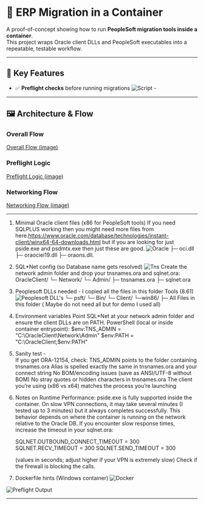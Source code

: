 
# 🚀 ERP Migration in a Container

A proof-of-concept showing how to run **PeopleSoft migration tools inside a container**.  
This project wraps Oracle client DLLs and PeopleSoft executables into a repeatable, testable workflow.
 
---

## 🔑 Key Features
- ✅ **Preflight checks** before running migrations ![Script](src/Scripts/Preflight-PeopleSoft.ps1) -  
  
---
## 🖼 Architecture & Flow 
### Overall Flow 
[Overall Flow (image)](./screenshots/OverallFlow.png) 
### Preflight Logic
[Preflight Logic (image)](./screenshots/PreflightLogic.png) 
### Networking Flow
[Networking Flow (image)](./screenshots/NetworkingFlow.png)

---
1) Minimal Oracle client files (x86 for PeopleSoft tools)
If you need SQLPLUS working then you might need more files from here.https://www.oracle.com/database/technologies/instant-client/winx64-64-downloads.html
but if you are looking for just pside.exe and psdmtx.exe then just these are good.
![Oracle](src/Clients/OracleClient)
├─ oci.dll
├─ oraociei19.dll
├─ oraons.dll.
 
2) SQL*Net config (so Database name gets resolved)
![Tns](src/Clients/OracleClient/Network/Admin/)
Create the network admin folder and drop your tnsnames.ora and sqlnet.ora:
OracleClient/
└─ Network/
   └─ Admin/
      ├─ tnsnames.ora
      ├─ sqlnet.ora  
3) Peoplesoft DLLs needed - I copied all the files in this folder Tools (8.61)
   ![Peoplesoft DLL's](src/Clients/psft_portable/)
   └─ psft/
     └─ Bin/
       └─ Client/
          └─win86/
                ├─ All Files in this folder ( Maybe do not need all but for demo I used all)
   
4) Environment variables
   Point SQL*Net at your network admin folder and ensure the client DLLs are on PATH.
   PowerShell (local or inside container entrypoint):
   $env:TNS_ADMIN = "C:\OracleClient\Network\Admin"
   $env:PATH = "C:\OracleClient;$env:PATH"


5) Sanity test -   
   If you get ORA-12154, check:
   TNS_ADMIN points to the folder containing tnsnames.ora
   Alias  is spelled exactly the same in tnsnames.ora and your connect string
   No BOM/encoding issues (save as ANSI/UTF-8 without BOM)
   No stray quotes or hidden characters in tnsnames.ora
   The client you’re using (x86 vs x64) matches the process you’re launching

6) Notes on Runtime Performance:
   pside.exe is fully supported inside the container.
   On slow VPN connections, it may take several minutes (I tested up to 3 minutes) but it always completes successfully.
   This behavior depends on where the container is running on the network relative to the Oracle DB.
   If you encounter slow response times, increase the timeout in your sqlnet.ora:

   SQLNET.OUTBOUND_CONNECT_TIMEOUT = 300  
   SQLNET.RECV_TIMEOUT             = 300
   SQLNET.SEND_TIMEOUT             = 300

   (values in seconds; adjust higher if your VPN is extremely slow)
   Check if the firewall is blocking the calls.

6) Dockerfile hints (Windows container) 
   ![Docker](./Dockerfile)


  ![Preflight Output](../../screenshots/PreFlightLogic_Output.png)

---

